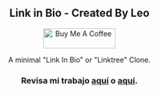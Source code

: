 <p align="center" width="300">
   <h2 align="center">Link in Bio - Created By Leo</h2>
</p>

<p align="center">
  <span style="width: 8px;"> </span>
  <span style="width: 8px;"> </span>
  <a class = "link" href="https://buymeacoffee.com/byleo" target="_blank">
    <img src="https://cdn.buymeacoffee.com/buttons/v2/default-yellow.png" alt="Buy Me A Coffee" 
       style="height: 40px !important;width: 144px !important;">
  </a>
</p>

<p align="center" width="300">
A minimal "Link In Bio" or "Linktree" Clone.
</p>

<h3 align="center">Revisa mi trabajo <a href="https://youtube.com/@createdbyleonel?si=g4_UwmWPhQtFDdmS">aquí</a> o <a href="https://instagram.com/leosantillaan">aquí</a>.</h3>